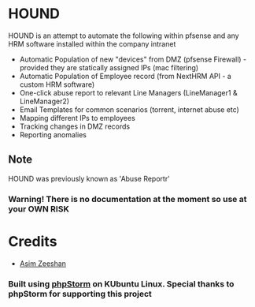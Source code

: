 # HOUND #

HOUND is an attempt to automate the following within pfsense and any HRM software installed within the company intranet

* Automatic Population of new "devices" from DMZ (pfsense Firewall) - provided they are statically assigned IPs (mac filtering)
* Automatic Population of Employee record (from NextHRM API - a custom HRM software)
* One-click abuse report to relevant Line Managers (LineManager1 & LineManager2)
* Email Templates for common scenarios (torrent, internet abuse etc)
* Mapping different IPs to employees
* Tracking changes in DMZ records
* Reporting anomalies

## Note ##

HOUND was previously known as 'Abuse Reportr'

### Warning! There is no documentation at the moment so use at your OWN RISK ###

# Credits #
* [Asim Zeeshan](http://asim.pk)

### Built using [phpStorm](https://www.jetbrains.com/phpstorm/) on KUbuntu Linux. Special thanks to phpStorm for supporting this project ###